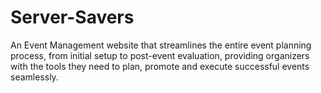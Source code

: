 # Server-Savers
An Event Management website that streamlines the entire event planning process, from initial setup to post-event evaluation, providing organizers with the tools they need to plan, promote and execute successful events seamlessly.
